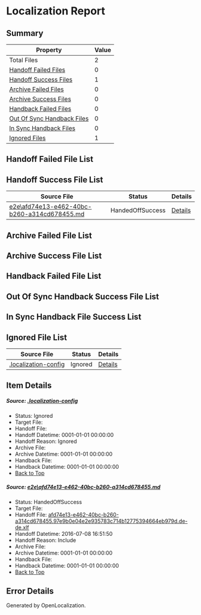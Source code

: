 # <a name='report-top'></a> Localization Report

## Summary
 Property | Value 
 -------- | ----- 
 Total Files | 2
[ Handoff Failed Files ](#handoff-failed-list)| 0
[ Handoff Success Files ](#handoff-success-list)| 1
[ Archive Failed Files ](#archive-failed-list)| 0
[ Archive Success Files ](#archive-success-list)| 0
[ Handback Failed Files ](#handback-failed-list)| 0
[ Out Of Sync Handback Files ](#outofsync-handback-success-list)| 0
[ In Sync Handback Files ](#insync-handback-success-list)| 0
[ Ignored Files ](#ignored-list)| 1

## <a name='handoff-failed-list'></a> Handoff Failed File List

## <a name='handoff-success-list'></a> Handoff Success File List
 Source File | Status | Details 
 ----------- | ------ | ------- 
 [e2e\afd74e13-e462-40bc-b260-a314cd678455.md](https://github.com/OpenLocalizationTestOrg/oltest/blob/93ef3032302da9a68c0d07d4395d67f74f5b3311/e2e/afd74e13-e462-40bc-b260-a314cd678455.md) | HandedOffSuccess | [Details](#24f0e3808865b7e597dc606eaa1105bedbad7a101)

## <a name='archive-failed-list'></a> Archive Failed File List

## <a name='archive-success-list'></a> Archive Success File List

## <a name='handback-failed-list'></a> Handback Failed File List

## <a name='outofsync-handback-success-list'></a> Out Of Sync Handback Success File List

## <a name='insync-handback-success-list'></a> In Sync Handback File Success List

## <a name='ignored-list'></a> Ignored File List
 Source File | Status | Details 
 ----------- | ------ | ------- 
 [.localization-config](https://github.com/OpenLocalizationTestOrg/oltest/blob/93ef3032302da9a68c0d07d4395d67f74f5b3311/.localization-config) | Ignored | [Details](#3d4f252ac210baf56311d7e97dcc2db10974dbd20)

## Item Details
##### <a name='3d4f252ac210baf56311d7e97dcc2db10974dbd20'></a> Source: [.localization-config](https://github.com/OpenLocalizationTestOrg/oltest/blob/93ef3032302da9a68c0d07d4395d67f74f5b3311/.localization-config)
* Status: Ignored
* Target File: 
* Handoff File: 
* Handoff Datetime: 0001-01-01 00:00:00
* Handoff Reason: Ignored
* Archive File: 
* Archive Datetime: 0001-01-01 00:00:00
* Handback File: 
* Handback Datetime: 0001-01-01 00:00:00
* [Back to Top](#report-top)

##### <a name='24f0e3808865b7e597dc606eaa1105bedbad7a101'></a> Source: [e2e\afd74e13-e462-40bc-b260-a314cd678455.md](https://github.com/OpenLocalizationTestOrg/oltest/blob/93ef3032302da9a68c0d07d4395d67f74f5b3311/e2e/afd74e13-e462-40bc-b260-a314cd678455.md)
* Status: HandedOffSuccess
* Target File: 
* Handoff File: [afd74e13-e462-40bc-b260-a314cd678455.97e9b0e04e2e935783c714b12775394664eb979d.de-de.xlf](https://github.com/OpenLocalizationTestOrg/olhandoff-e2e/blob/2bc4fa276fc746f4f1cf5895dcbba2c56440c0bb/ol-handoff/OpenLocalizationTestOrg/oltest-dede-fly/ci/ht/afd74e13-e462-40bc-b260-a314cd678455.97e9b0e04e2e935783c714b12775394664eb979d.de-de.xlf)
* Handoff Datetime: 2016-07-08 16:51:50
* Handoff Reason: Include
* Archive File: 
* Archive Datetime: 0001-01-01 00:00:00
* Handback File: 
* Handback Datetime: 0001-01-01 00:00:00
* [Back to Top](#report-top)


## Error Details

Generated by OpenLocalization.
